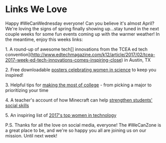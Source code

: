 # Links We Love
Happy #WeCanWednesday everyone! Can you believe it's almost April? We're loving the signs of spring finally showing up...stay tuned in the next couple weeks for some fun events coming up with the warmer weather! In the meantime, enjoy this weeks links: 

1. A round-up of awesome tech[] innovations from the TCEA ed tech convention](http://www.edtechmagazine.com/k12/article/2017/02/tcea-2017-week-ed-tech-innovations-comes-inspiring-close) in Austin, TX

2. Free downloadable [posters celebrating women in science](http://www.amightygirl.com/blog?p=14570) to keep you inspired!

3. Helpful tips for [making the most of college](https://www.nytimes.com/2015/08/02/education/edlife/how-to-live-wisely.html) - from picking a major to prioritizing your time

4. A teacher's account of how Minecraft can help [strengthen students' social skills](https://education.minecraft.net/seeing-students-grow-through-minecraft/)

5. An inspiring list of [2017's top women in technology](https://www.fedscoop.com/fedscoop-unveils-top-women-tech-2017-list/)

P.S. Thanks for all the love on social media, everyone! The #WeCanZone is a great place to be, and we're so happy you all are joining us on our mission. Until next week! 